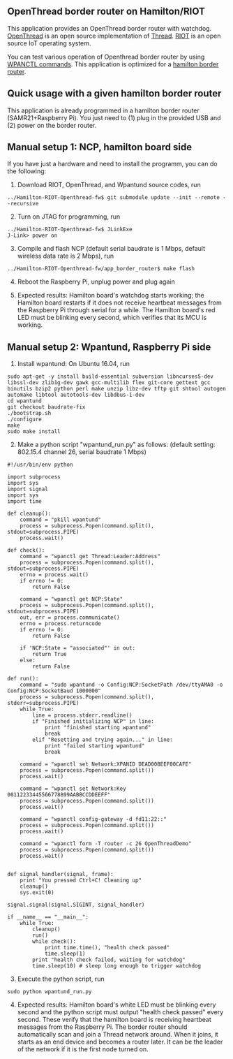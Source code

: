 ## OpenThread border router on Hamilton/RIOT

This application provides an OpenThread border router with watchdog. [OpenThread](https://github.com/openthread/openthread) is an open source implementation of [Thread](https://threadgroup.org/). [RIOT](https://github.com/RIOT-OS/RIOT) is an open source IoT operating system.

You can test various operation of Openthread border router by using [WPANCTL commands](https://github.com/openthread/wpantund/wiki/OpenThread-Simulator-Tutorial). This application is optimized for a [hamilton border router](https://hamiltoniot.com/collections/frontpage/products/hamilton-hg1-gateway).

## Quick usage with a given hamilton border router

This application is already programmed in a hamilton border router (SAMR21+Raspberry Pi). You just need to (1) plug in the provided USB and (2) power on the border router. 

## Manual setup 1: NCP, hamilton board side

If you have just a hardware and need to install the programm, you can do the following:
1. Download RIOT, OpenThread, and Wpantund source codes, run
```
../Hamilton-RIOT-Openthread-fw$ git submodule update --init --remote --recursive
```

2. Turn on JTAG for programming, run
```
../Hamilton-RIOT-Openthread-fw$ JLinkExe
J-Link> power on
```

3. Compile and flash NCP (default serial baudrate is 1 Mbps, default wireless data rate is 2 Mbps), run
```
../Hamilton-RIOT-Openthread-fw/app_border_router$ make flash
```

4. Reboot the Raspberry Pi, unplug power and plug again

5. Expected results: Hamilton board's watchdog starts working; the Hamilton board restarts if it does not receive heartbeat messages from the Raspberry Pi through serial for a while. The Hamilton board's red LED must be blinking every second, which verifies that its MCU is working.

## Manual setup 2: Wpantund, Raspberry Pi side

1. Install wpantund: On Ubuntu 16.04, run
```
sudo apt-get -y install build-essential subversion libncurses5-dev libssl-dev zlib1g-dev gawk gcc-multilib flex git-core gettext gcc binutils bzip2 python perl make unzip libz-dev tftp git shtool autogen automake libtool autotools-dev libdbus-1-dev
cd wpantund
git checkout baudrate-fix
./bootstrap.sh
./configure
make
sudo make install
```

2. Make a python script "wpantund_run.py" as follows:
   (default setting: 802.15.4 channel 26, serial baudrate 1 Mbps)
```
#!/usr/bin/env python

import subprocess
import sys
import signal
import sys
import time

def cleanup():
    command = "pkill wpantund"
    process = subprocess.Popen(command.split(), stdout=subprocess.PIPE)
    process.wait()

def check():
    command = "wpanctl get Thread:Leader:Address"
    process = subprocess.Popen(command.split(), stdout=subprocess.PIPE)
    errno = process.wait()
    if errno != 0:
        return False

    command = "wpanctl get NCP:State"
    process = subprocess.Popen(command.split(), stdout=subprocess.PIPE)
    out, err = process.communicate()
    errno = process.returncode
    if errno != 0:
        return False

    if 'NCP:State = "associated"' in out:
        return True
    else:
        return False

def run():
    command = "sudo wpantund -o Config:NCP:SocketPath /dev/ttyAMA0 -o Config:NCP:SocketBaud 1000000"
    process = subprocess.Popen(command.split(), stderr=subprocess.PIPE)
    while True:
        line = process.stderr.readline()
        if "Finished initializing NCP" in line:
            print "finished starting wpantund"
            break
        elif "Resetting and trying again..." in line:
            print "failed starting wpantund"
            break

    command = "wpanctl set Network:XPANID DEAD00BEEF00CAFE"
    process = subprocess.Popen(command.split())
    process.wait()

    command = "wpanctl set Network:Key 00112233445566778899AABBCCDDEEFF"
    process = subprocess.Popen(command.split())
    process.wait()

    command = "wpanctl config-gateway -d fd11:22::"
    process = subprocess.Popen(command.split())
    process.wait()

    command = "wpanctl form -T router -c 26 OpenThreadDemo"
    process = subprocess.Popen(command.split())
    process.wait()


def signal_handler(signal, frame):
    print "You pressed Ctrl+C! Cleaning up"
    cleanup()
    sys.exit(0)

signal.signal(signal.SIGINT, signal_handler)

if __name__ == "__main__":
    while True:
        cleanup()
        run()
        while check():
            print time.time(), "health check passed"
            time.sleep(1)
        print "health check failed, waiting for watchdog"
        time.sleep(10) # sleep long enough to trigger watchdog
```

3. Execute the python script, run 
```
sudo python wpantund_run.py
```

4. Expected results: Hamilton board's white LED must be blinking every second and the python script must output "health check passed" every second. These verify that the hamilton board is receiving heartbeat messages from the Raspberry Pi. The border router should automatically scan and join a Thread network around. When it joins, it starts as an end device and becomes a router later. It can be the leader of the network if it is the first node turned on. 
